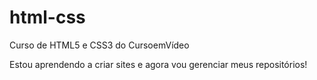 # html-css
 Curso de HTML5 e CSS3 do CursoemVídeo

Estou aprendendo a criar sites e agora vou gerenciar meus repositórios!
